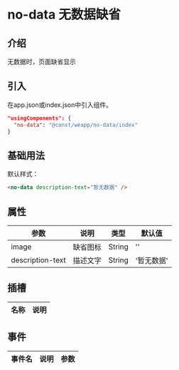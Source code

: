 # no-data 无数据缺省

## 介绍

无数据时，页面缺省显示

## 引入

在app.json或index.json中引入组件。

``` json
"usingComponents": {
  "no-data": "@const/weapp/no-data/index"
}
```

## 基础用法

默认样式：

``` html
<no-data description-text="暂无数据" />
```

## 属性

| 参数            | 说明          | 类型          | 默认值         |
| -------------- | ------------- | ------------ | ------------- |
| image  | 缺省图标   | String |  ''  |
| description-text  | 描述文字   | String |  '暂无数据'  |

## 插槽

| 名称            | 说明          |
| -------------- | ------------- |

## 事件

| 事件名            | 说明          | 参数          |
| --------------   | ------------- | ------------ |
